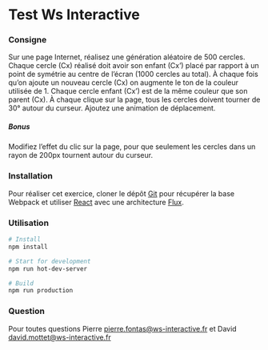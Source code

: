 # Test Ws Interactive
### Consigne
Sur une page Internet, réalisez une génération aléatoire de 500 cercles.
Chaque cercle (Cx) réalisé doit avoir son enfant (Cx’) placé par rapport à un point de symétrie au centre de l’écran (1000 cercles au total). À chaque fois qu’on ajoute un nouveau cercle (Cx) on augmente le ton de la couleur utilisée de 1. Chaque cercle enfant (Cx’) est de la même couleur que son parent (Cx).
À chaque clique sur la page, tous les cercles doivent tourner de 30° autour du curseur. Ajoutez une animation de déplacement.
##### Bonus
Modifiez l’effet du clic sur la page, pour que seulement les cercles dans un rayon de 200px tournent autour du curseur.
### Installation
Pour réaliser cet exercice, cloner le dépôt [Git] pour récupérer la base Webpack et utiliser [React] avec une architecture [Flux].
### Utilisation
```bash
# Install
npm install

# Start for development
npm run hot-dev-server

# Build
npm run production
```
### Question
Pour toutes questions Pierre <pierre.fontas@ws-interactive.fr> et David <david.mottet@ws-interactive.fr>

[Git]: <https://github.com/davidmottet/test-ws-interactive>
[React]: <https://facebook.github.io/react/>
[Flux]: <https://facebook.github.io/flux/>
